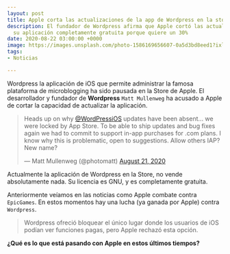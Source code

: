 ```yaml
---
layout: post
title: Apple corta las actualizaciones de la app de Wordpress en la store.
description: El fundador de Wordpress afirma que Apple cortó las actualizaciones de
  su aplicación completamente gratuita porque quiere un 30%
date: 2020-08-22 03:00:00 +0000
image: https://images.unsplash.com/photo-1586169656607-0a5d3bd8eed1?ixlib=rb-1.2.1&ixid=MnwxMjA3fDB8MHxwaG90by1wYWdlfHx8fGVufDB8fHx8&auto=format&fit=crop&w=870&q=80
tags:
- Noticias

---
```

Wordpress la aplicación de iOS que permite administrar la famosa plataforma de microblogging ha sido pausada en la Store de Apple. El desarrollador y fundador de **Wordpress** `Matt Mullenweg` ha acusado a Apple de cortar la capacidad de actualizar la aplicación.

> Heads up on why [@WordPressiOS](https://twitter.com/WordPressiOS?ref_src=twsrc%5Etfw) updates have been absent... we were locked by App Store. To be able to ship updates and bug fixes again we had to commit to support in-app purchases for .com plans. I know why this is problematic, open to suggestions. Allow others IAP? New name?
>
> — Matt Mullenweg (@photomatt) [August 21, 2020](https://twitter.com/photomatt/status/1296879217297113088?ref_src=twsrc%5Etfw)

Actualmente la aplicación de Wordpress en la Store, no vende absolutamente nada. Su licencia es GNU, y es completamente gratuita.

Anteriormente veíamos en las noticias como Apple combate contra `EpicGames`. En estos momentos hay una lucha (ya ganada por Apple) contra `Wordpress`.

> Wordpress ofreció bloquear el único lugar donde los usuarios de iOS podían ver funciones pagas, pero Apple rechazó esta opción.

**¿Qué es lo que está pasando con Apple en estos últimos tiempos?**

